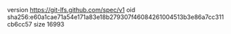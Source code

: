 version https://git-lfs.github.com/spec/v1
oid sha256:e60a1cae71a54e171a83e18b279307f46084261004513b3e86a7cc311cb6cc57
size 16993

